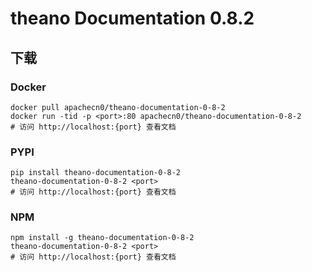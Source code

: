 # theano Documentation 0.8.2

## 下载

### Docker

```
docker pull apachecn0/theano-documentation-0-8-2
docker run -tid -p <port>:80 apachecn0/theano-documentation-0-8-2
# 访问 http://localhost:{port} 查看文档
```

### PYPI

```
pip install theano-documentation-0-8-2
theano-documentation-0-8-2 <port>
# 访问 http://localhost:{port} 查看文档
```

### NPM

```
npm install -g theano-documentation-0-8-2
theano-documentation-0-8-2 <port>
# 访问 http://localhost:{port} 查看文档
```
